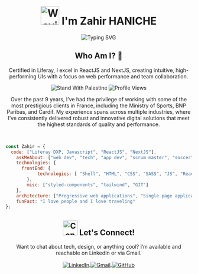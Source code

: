 <!-- Banner Section -->

<!-- <div align="center">
  <a href="https://getmoredonationsusa.com/campaign/gaza/FUNHJGXZCKQ/?utm_source=google&utm_medium=cpc&utm_campaign=21480680770&utm_content=705971831193&cid=Cj0KCQjwtZK1BhDuARIsAAy2Vztmpmn3Z3-uNmuuLXeqcfxwRTGpKA9UX1hMxJNSFcMDH-RCK5oQYZYaAmXQEALw_wcB">
    <img src="https://raw.githubusercontent.com/Safouene1/support-palestine-banner/master/banner-support.svg" alt="ReadMeSupportPalestine">
  </a>
</div> -->


<!-- Header Section -->
<div align="center">
  <h1>
    <img src="https://media.giphy.com/media/VgCDAzcKvsR6OM0uWg/giphy.gif" width="50" alt="Waving Hand" /> 
    I'm Zahir HANICHE
  </h1>
</div>

<!-- Typing SVG -->
<div align="center">
  <img src="https://readme-typing-svg.herokuapp.com/?color=00FF00&size=30&center=true&vCenter=true&width=500&height=30&lines=I'm+a...;Frontend+Developer;IT+Consultant;Liferay+Developer" alt="Typing SVG" />
</div>

<!-- About Me Section -->
<div align="center">
  <h2> <a target="_blank" rel="noopener noreferrer">Who Am I? 🚀</a> </h2>
  <p>
    Certified in Liferay, I excel in ReactJS and NextJS, creating intuitive, high-performing UIs with a focus on web performance and team collaboration. 
  </p>

  <p align="center">
    <img src="https://raw.githubusercontent.com/Safouene1/support-palestine-banner/master/StandWithPalestine.svg" alt="Stand With Palestine" />
    <img src="https://komarev.com/ghpvc/?username=ZahirHaniche-dev&label=Profile%20views&color=27cbec&style=flat" alt="Profile Views" />
  </p>
  <p>
    Over the past 9 years, I’ve had the privilege of working with some of the most prestigious clients in France, including the Ministry of Sports, BNP Paribas, and Cardif. My experience spans across multiple industries, where I’ve consistently delivered robust and innovative digital solutions that meet the highest standards of quality and performance.
  </p>
  <br>
</div>


```javascript
const Zahir = {
  code: ["Liferay DXP, Javascript", "ReactJS", "NextJS"],
    askMeAbout: ["web dev", "tech", "app dev", "scrum master", "soccer"],
    technologies: {
      frontEnd: {
            technologies: [ "Shell", "HTML", "CSS", "SASS", "JS", "React", "Typescript", "Redux",  "NextJS"],
        },
        misc: ["styled-components", "tailwind", "GIT"]
    },
    architecture: ["Progressive web applications", "Single page applications"],
    funFact: "I love people and I love traveling"
};
```

<!-- Contact Me Section -->
<div align="center">
  <h2>
    <a target="_blank" rel="noopener noreferrer">
      <img src="https://media1.giphy.com/media/IqgySmxEgP0rs40ZMB/giphy.gif?cid=ecf05e47e7dvfufx9t47q5pf2065hf6mr8dmr8y2yrq8o3su&rid=giphy.gif&ct=s" height="40" width="40" alt="Connect GIF" />
      Let's Connect!
    </a>
  </h2>
  <p>Want to chat about tech, design, or anything cool? I’m available and reachable on LinkedIn or via Gmail.</p>
  <p align="center" style="border: none;">
    <a href="https://www.linkedin.com/in/zahirhaniche/" target="_blank" rel="noopener noreferrer">
      <img align="center" src="https://img.shields.io/badge/LinkedIn-0A66C2.svg?style=for-the-badge&logo=LinkedIn&logoColor=white" alt="LinkedIn" />
    </a>
    <a href="mailto:haniche.zahir@gmail.com" target="_blank" rel="noopener noreferrer">
      <img align="center" src="https://img.shields.io/badge/Gmail-D14836.svg?style=for-the-badge&logo=Gmail&logoColor=white" alt="Gmail" />
    </a>
    <a href="https://github.com/ZahirHaniche-dev" target="_blank" rel="noopener noreferrer">
      <img align="center" src="https://img.shields.io/badge/GitHub-181717.svg?style=for-the-badge&logo=GitHub&logoColor=white" alt="GitHub" />
    </a>
  </p>
</div>
